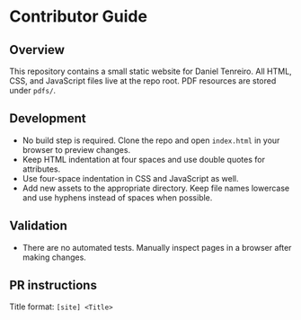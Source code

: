 # Contributor Guide

## Overview
This repository contains a small static website for Daniel Tenreiro. All HTML, CSS, and JavaScript files live at the repo root. PDF resources are stored under `pdfs/`.

## Development
- No build step is required. Clone the repo and open `index.html` in your browser to preview changes.
- Keep HTML indentation at four spaces and use double quotes for attributes.
- Use four-space indentation in CSS and JavaScript as well.
- Add new assets to the appropriate directory. Keep file names lowercase and use hyphens instead of spaces when possible.

## Validation
- There are no automated tests. Manually inspect pages in a browser after making changes.

## PR instructions
Title format: `[site] <Title>`
